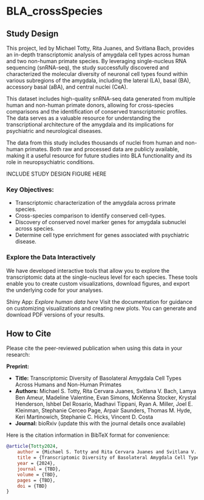 # BLA_crossSpecies

## Study Design
This project, led by Michael Totty, Rita Juanes, and Svitlana Bach, provides an in-depth transcriptomic analysis of amygdala cell types across human and two non-human primate species. By leveraging single-nucleus RNA sequencing (snRNA-seq), the study successfully discovered and characterized the molecular diversity of neuronal cell types found within various subregions of the amygdala, including the lateral (LA), basal (BA), accessory basal (aBA), and central nuclei (CeA).

This dataset includes high-quality snRNA-seq data generated from multiple human and non-human primate donors, allowing for cross-species comparisons and the identification of conserved transcriptomic profiles. The data serves as a valuable resource for understanding the transcriptional architecture of the amygdala and its implications for psychiatric and neurological diseases.

The data from this study includes thousands of nuclei from human and non-human primates. Both raw and processed data are publicly available, making it a useful resource for future studies into BLA functionality and its role in neuropsychiatric conditions.

INCLUDE STUDY DESIGN FIGURE HERE

### Key Objectives:
- Transcriptomic characterization of the amygdala across primate species.
- Cross-species comparison to identify conserved cell-types.
- Discovery of conserved novel marker genes for amygdala subnuclei across species.
- Determine cell type enrichment for genes associated with psychiatric disease.

### Explore the Data Interactively
We have developed interactive tools that allow you to explore the transcriptomic data at the single-nucleus level for each species. These tools enable you to create custom visualizations, download figures, and export the underlying code for your analyses.

Shiny App: *Explore human data here*
Visit the documentation for guidance on customizing visualizations and creating new plots. You can generate and download PDF versions of your results.

## How to Cite
Please cite the peer-reviewed publication when using this data in your research:

**Preprint:**
- **Title:** Transcriptomic Diversity of Basolateral Amygdala Cell Types Across Humans and Non-Human Primates
- **Authors:** Michael S. Totty, Rita Cervara Juanes, Svitlana V. Bach, Lamya Ben Ameur, Madeline Valentine, Evan Simons, McKenna Stocker, Krystal Henderson, Ishbel Del Rosario, Madhavi Tippani, Ryan A. Miller, Joel E. Kleinman, Stephanie Cerceo Page, Arpair Saunders, Thomas M. Hyde, Keri Martinowich, Stephanie C. Hicks, Vincent D. Costa
- **Journal:** bioRxiv (update this with the journal details once available)

Here is the citation information in BibTeX format for convenience:

```bibtex
@article{Totty2024,
    author = {Michael S. Totty and Rita Cervara Juanes and Svitlana V. Bach and Lamya Ben Ameur and Madeline Valentine and Evan Simons and McKenna Stocker and Krystal Henderson and Ishbel Del Rosario and Madhavi Tippani and Ryan A. Miller and Joel E. Kleinman and Stephanie Cerceo Page and Arpair Saunders and Thomas M. Hyde and Keri Martinowich and Stephanie C. Hicks and Vincent D. Costa},
    title = {Transcriptomic Diversity of Basolateral Amygdala Cell Types Across Humans and Non-Human Primates},
    year = {2024},
    journal = {TBD},
    volume = {TBD},
    pages = {TBD},
    doi = {TBD}
}
